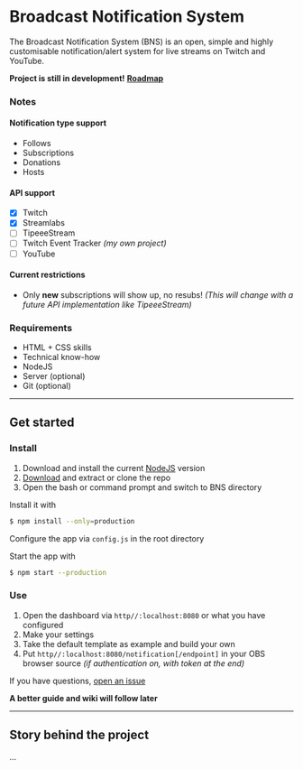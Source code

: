 # Broadcast Notification System
The Broadcast Notification System (BNS) is an open, simple and highly customisable notification/alert system for live streams on Twitch and YouTube.

**Project is still in development!**
**[Roadmap](https://github.com/Morphy2k/broadcast-notification-system/projects)**

### Notes

#### Notification type support
-   Follows
-   Subscriptions
-   Donations
-   Hosts

#### API support
-   [x] Twitch
-   [x] Streamlabs
-   [ ] TipeeeStream
-   [ ] Twitch Event Tracker *(my own project)*
-   [ ] YouTube

#### Current restrictions
-   Only **new** subscriptions will show up, no resubs! *(This will change with a future API implementation like TipeeeStream)*

### Requirements
-   HTML + CSS skills
-   Technical know-how
-   NodeJS
-   Server (optional)
-   Git (optional)

***

## Get started

### Install

1.  Download and install the current [NodeJS](https://nodejs.org) version
2.  [Download](https://github.com/Morphy2k/broadcast-notification-system/releases/latest) and extract or clone the repo
3.  Open the bash or command prompt and switch to BNS directory

Install it with
```bash
$ npm install --only=production
```
Configure the app via `config.js` in the root directory

Start the app with
```bash
$ npm start --production
```

### Use

1.  Open the dashboard via `http//:localhost:8080` or what you have configured
2.  Make your settings
3.  Take the default template as example and build your own
4.  Put `http//:localhost:8080/notification[/endpoint]` in your OBS browser source *(if authentication on, with token at the end)*

If you have questions, [open an issue](https://github.com/Morphy2k/broadcast-notification-system/issues/new)

**A better guide and wiki will follow later**

***

## Story behind the project
...
